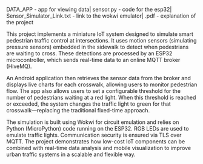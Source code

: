 DATA_APP - app for viewing data|
sensor.py - code for the esp32|
Sensor_Simulator_Link.txt - link to the wokwi emulator|
.pdf - explanation of the project


This project implements a miniature IoT system designed to simulate smart pedestrian traffic control at intersections. It uses motion sensors (simulating pressure sensors) embedded in the sidewalk to detect when pedestrians are waiting to cross. These detections are processed by an ESP32 microcontroller, which sends real-time data to an online MQTT broker (HiveMQ).

An Android application then retrieves the sensor data from the broker and displays live charts for each crosswalk, allowing users to monitor pedestrian flow. The app also allows users to set a configurable threshold for the number of pedestrians waiting at a red light. When this threshold is reached or exceeded, the system changes the traffic light to green for that crosswalk—replacing the traditional fixed-time approach.

The simulation is built using Wokwi for circuit emulation and relies on Python (MicroPython) code running on the ESP32. RGB LEDs are used to emulate traffic lights. Communication security is ensured via TLS over MQTT. The project demonstrates how low-cost IoT components can be combined with real-time data analysis and mobile visualization to improve urban traffic systems in a scalable and flexible way.
